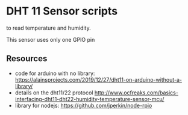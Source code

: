 # DHT 11 Sensor scripts

to read temperature and humidity.

This sensor uses only one GPIO pin

## Resources

- code for arduino with no library: https://alainsprojects.com/2019/12/27/dht11-on-arduino-without-a-library/
- details on the dht11/22 protocol http://www.ocfreaks.com/basics-interfacing-dht11-dht22-humidity-temperature-sensor-mcu/
- library for nodejs: https://github.com/jperkin/node-rpio
